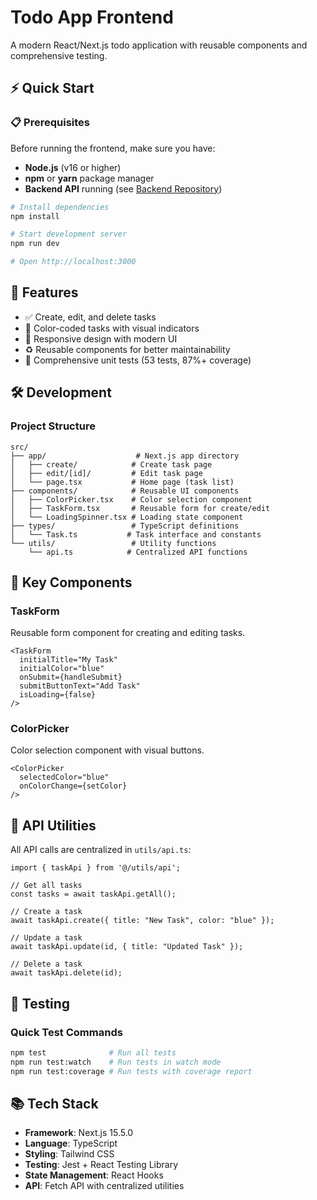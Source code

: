 # Todo App Frontend

A modern React/Next.js todo application with reusable components and comprehensive testing.

## ⚡ Quick Start

### 📋 Prerequisites

Before running the frontend, make sure you have:

- **Node.js** (v16 or higher)
- **npm** or **yarn** package manager
- **Backend API** running (see [Backend Repository](https://github.com/linx777/todo_list_be))

```bash
# Install dependencies
npm install

# Start development server
npm run dev

# Open http://localhost:3000
```

## 🚀 Features

- ✅ Create, edit, and delete tasks
- 🎨 Color-coded tasks with visual indicators
- 📱 Responsive design with modern UI
- ♻️ Reusable components for better maintainability
- 🧪 Comprehensive unit tests (53 tests, 87%+ coverage)

## 🛠️ Development



### Project Structure

```
src/
├── app/                    # Next.js app directory
│   ├── create/            # Create task page
│   ├── edit/[id]/         # Edit task page
│   └── page.tsx           # Home page (task list)
├── components/            # Reusable UI components
│   ├── ColorPicker.tsx    # Color selection component
│   ├── TaskForm.tsx       # Reusable form for create/edit
│   └── LoadingSpinner.tsx # Loading state component
├── types/                 # TypeScript definitions
│   └── Task.ts           # Task interface and constants
└── utils/                 # Utility functions
    └── api.ts            # Centralized API functions
```

## 🧩 Key Components

### TaskForm
Reusable form component for creating and editing tasks.

```tsx
<TaskForm
  initialTitle="My Task"
  initialColor="blue"
  onSubmit={handleSubmit}
  submitButtonText="Add Task"
  isLoading={false}
/>
```

### ColorPicker
Color selection component with visual buttons.

```tsx
<ColorPicker
  selectedColor="blue"
  onColorChange={setColor}
/>
```

## 🔧 API Utilities

All API calls are centralized in `utils/api.ts`:

```tsx
import { taskApi } from '@/utils/api';

// Get all tasks
const tasks = await taskApi.getAll();

// Create a task
await taskApi.create({ title: "New Task", color: "blue" });

// Update a task
await taskApi.update(id, { title: "Updated Task" });

// Delete a task
await taskApi.delete(id);
```

## 🧪 Testing

### Quick Test Commands

```bash
npm test              # Run all tests
npm run test:watch    # Run tests in watch mode
npm run test:coverage # Run tests with coverage report
```

## 📚 Tech Stack

- **Framework**: Next.js 15.5.0
- **Language**: TypeScript
- **Styling**: Tailwind CSS
- **Testing**: Jest + React Testing Library
- **State Management**: React Hooks
- **API**: Fetch API with centralized utilities
